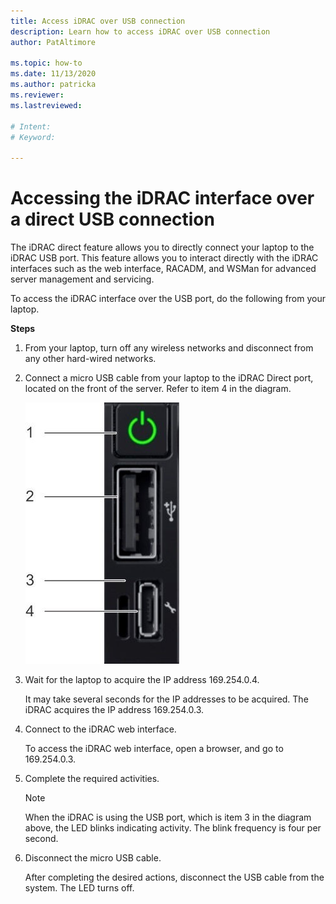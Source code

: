```yaml
---
title: Access iDRAC over USB connection
description: Learn how to access iDRAC over USB connection
author: PatAltimore

ms.topic: how-to
ms.date: 11/13/2020
ms.author: patricka
ms.reviewer: 
ms.lastreviewed: 

# Intent: 
# Keyword: 

---
```


# Accessing the iDRAC interface over a direct USB connection

The iDRAC direct feature allows you to directly connect your laptop to
the iDRAC USB port. This feature allows you to interact directly with
the iDRAC interfaces such as the web interface, RACADM, and WSMan for
advanced server management and servicing.



To access the iDRAC interface over the USB port, do the following from
your laptop.

**Steps**

1.  From your laptop, turn off any wireless networks and disconnect from
    any other hard-wired networks.

2.  Connect a micro USB cable from your
    laptop to the iDRAC Direct port, located on the front of the server.
    Refer to item 4 in the diagram.

    ![](media/image-67.png)

3.  Wait for the laptop to acquire the IP address 169.254.0.4.

    It may take several seconds for the IP addresses to be acquired. The
    iDRAC acquires the IP address 169.254.0.3.

4.  Connect to the iDRAC web interface.

    To access the iDRAC web interface, open a browser, and go to
    169.254.0.3.

5.  Complete the required activities.

    

    > [!NOTE]
    > When the iDRAC is
    using the USB port, which is item 3 in the diagram above, the LED
    blinks indicating activity. The blink frequency is four per second.
    
6.  Disconnect the micro USB cable.

    After completing the desired actions, disconnect the USB cable from
    the system. The LED turns off.
    
